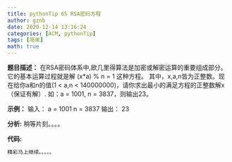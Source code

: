 ```yaml
---
title: pythonTip 65 RSA密码方程
author: gznb
date: 2020-12-14 13:16:24
categories: [ACM, pythonTip]
tags: [简单]
math: true
---
```


**题目描述：**
在RSA密码体系中,欧几里得算法是加密或解密运算的重要组成部分。它的基本运算过程就是解 (x*a) % n = 1 这种方程。
其中，x,a,n皆为正整数。现在给你a和n的值(1 < a,n < 140000000)，请你求出最小的满足方程的正整数解x（保证有解）.
如：a = 1001, n = 3837，则输出23。

**示例：**
输入：
a = 1001
n = 3837
输出：
23


**分析:**
稍等片刻。。。。

**代码:**
```python
精彩马上继续。。。。。
```
